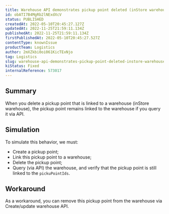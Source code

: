 ```yaml
---
title: Warehouse API demonstrates pickup point deleted (inStore warehouse)
id: obATI7B4MgRb2lNExdXcV
status: PUBLISHED
createdAt: 2022-05-10T20:45:27.127Z
updatedAt: 2022-11-25T21:59:11.134Z
publishedAt: 2022-11-25T21:59:11.134Z
firstPublishedAt: 2022-05-10T20:45:27.527Z
contentType: knownIssue
productTeam: Logistics
author: 2mXZkbi0oi061KicTExNjo
tag: Logistics
slug: warehouse-api-demonstrates-pickup-point-deleted-instore-warehouse
kiStatus: Fixed
internalReference: 573017
---
```


## Summary


When you delete a pickup point that is linked to a warehouse (inStore warehouse), the pickup point remains linked to the warehouse if you query it via API.



## Simulation


To simulate this behavior, we must:

- Create a pickup point;
- Link this pickup point to a warehouse;
- Delete the pickup point;
- Query (via API) the warehouse, and verify that the pickup point is still linked to the `pickuPointIds`.



## Workaround


As a workaround, you can remove this pickup point from the warehouse via Create/update warehouse API.

